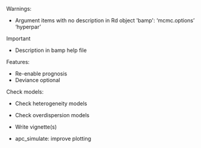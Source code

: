 Warnings:
* Argument items with no description in Rd object 'bamp':
  ‘mcmc.options’ ‘hyperpar’

Important
* Description in bamp help file

Features:
* Re-enable prognosis
* Deviance optional

Check models: 
* Check heterogeneity models
* Check overdispersion models

* Write vignette(s)

* apc_simulate: improve plotting
